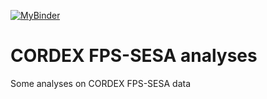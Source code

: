 [![MyBinder](https://img.shields.io/badge/launch-MyBinder-33cc33)](https://mybinder.org/v2/gh/jesusff/pyclimenv/main?urlpath=git-pull%3Frepo%3Dhttps%253A%252F%252Fgithub.com%252Fjesusff%252Ffps-sesa-analyses%26urlpath%3Dlab%252Ftree%252Ffps-sesa-analyses%252F%26branch%3Dmain)

# CORDEX FPS-SESA analyses
Some analyses on CORDEX FPS-SESA data
